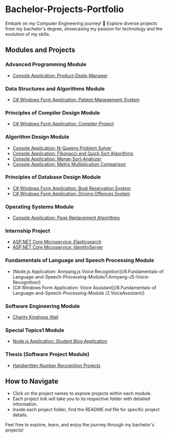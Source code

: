# Bachelor-Projects-Portfolio

Embark on my Computer Engineering journey! 🚀 Explore diverse projects from my bachelor's degree, showcasing my passion for technology and the evolution of my skills.

## Modules and Projects

### Advanced Programming Module
- [Console Application: Product-Deals-Manager](/1.Advanced-Programming-Module/Product-Deals-Manager/)

### Data Structures and Algorithms Module
- [C# Windows Form Application: Patient-Management-System](/2.Data-Structures-and-Algorithms-Module/Patient-Management-System/)

### Principles of Compiler Design Module
- [C# Windows Form Application: Compiler-Project](/3.Principles-of-Compiler-Design-Module/Compiler-Project/)

### Algorithm Design Module
- [Console Application: N-Queens Problem Solver](/4.Algorithm-Design-Module/1.NQueens/)
- [Console Application: Fibonacci and Quick Sort Algorithms](/4.Algorithm-Design-Module/2.FibAndQuick/)
- [Console Application: Merge-Sort-Analyzer](/4.Algorithm-Design-Module/3.Merge/)
- [Console Application: Matrix Multiplication Comparison](/4.Algorithm-Design-Module/4.MatrixSpeedTest/)

### Principles of Database Design Module
- [C# Windows Form Application: Boat Reservation System](/5.Principles-of-Database-Design-Module/1.Boat-Reservation-System/)
- [C# Windows Form Application: Driving Offences System](/5.Principles-of-Database-Design-Module/2.Driving-Offences-System/)

### Operating Systems Module
- [Console Application: Page Replacement Algorithms](/6.Operating-Systems-Module/FIFO-LRU-Optimal-PageReplacementAlgorithms/)

### Internship Project
- [ASP.NET Core Microservice: Elasticsearch](/7.Internship-Project/1.ElasticSearch/)
- [ASP.NET Core Microservice: IdentityServer](/7.Internship-Project/2.IdentityServer/)

### Fundamentals of Language and Speech Processing Module
- [Node.js Application: Annyang.js Voice Recognition](/8.Fundamentals-of Language-and-Speech-Processing-Module/1.Annyang-JS-Voice-Recognition/)
- [C# Windows Form Application: Voice Assistant](/8.Fundamentals-of Language-and-Speech-Processing-Module /2.VoiceAssistant/)

### Software Engineering Module
- [Charity Kindness Wall](/9.Software-Engineering-Module/OnlineCharity/)

### Special Topics1 Module
- [Node.js Application: Student Blog Application](/10.Special-Topics1-Module/StudentBlog/)

### Thesis (Software Project Module)
- [Handwritten Number Recognition Projects](/11.Thesis(Software-Project-Module)/)

## How to Navigate

- Click on the project names to explore projects within each module.
- Each project link will take you to its respective folder with detailed information.
- Inside each project folder, find the README.md file for specific project details.

Feel free to explore, learn, and enjoy the journey through my bachelor's projects!

